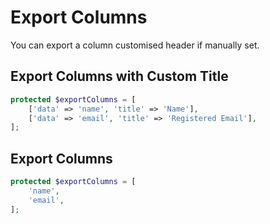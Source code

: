 # Export Columns

You can export a column customised header if manually set.

<a name="export-column-with-title"></a>
## Export Columns with Custom Title

```php
protected $exportColumns = [
    ['data' => 'name', 'title' => 'Name'],
    ['data' => 'email', 'title' => 'Registered Email'],
];
```

<a name="export-column"></a>
## Export Columns

```php
protected $exportColumns = [
    'name',
    'email',
];
```